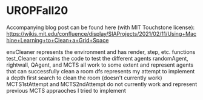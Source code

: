 # UROPFall20

Accompanying blog post can be found here (with MIT Touchstone license): https://wikis.mit.edu/confluence/display/SIAProjects/2021/02/11/Using+Machine+Learning+to+Clean+a+Grid+Space

envCleaner represents the environment and has render, step, etc. functions
test_Cleaner contains the code to test the different agents
randomAgent, rightwall, QAgent, and MCTS all work to some extent and represent agents that can successfully clean a room
dfs represents my attempt to implement a depth first search to clean the room (doesn't currently work)
MCTS1stAttempt and MCTS2ndAttempt do not currently work and represent previous MCTS appraoches I tried to implement
